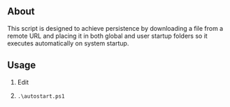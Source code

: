 ## About
This script is designed to achieve persistence by downloading a file from a remote URL and placing it in both global and user startup folders so it executes automatically on system startup.

## Usage
1. Edit

2. `.\autostart.ps1`
